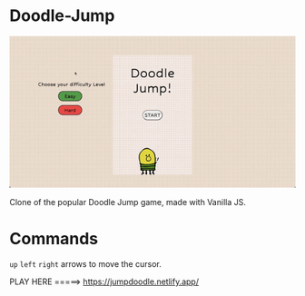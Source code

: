 # Doodle-Jump

<img src="ezgif.com-gif-maker.gif">

Clone of the popular Doodle Jump game, made with Vanilla JS. 

<h1>Commands</h1>

`up` `left` `right` arrows to move the cursor.

PLAY HERE =====> https://jumpdoodle.netlify.app/
